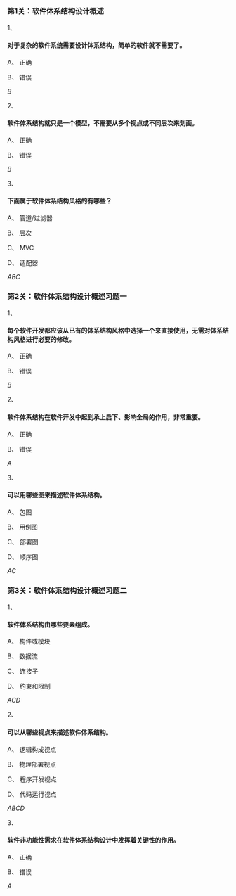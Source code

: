 ### 第1关：软件体系结构设计概述

1、

#### 对于复杂的软件系统需要设计体系结构，简单的软件就不需要了。

A、
正确

B、
错误

*B*

2、

#### 软件体系结构就只是一个模型，不需要从多个视点或不同层次来刻画。


A、
正确

B、
错误

*B*

3、

#### 下面属于软件体系结构风格的有哪些？


A、
管道/过滤器


B、
层次


C、
MVC

D、
适配器

*ABC*



### 第2关：软件体系结构设计概述习题一

1、

#### 每个软件开发都应该从已有的体系结构风格中选择一个来直接使用，无需对体系结构风格进行必要的修改。

A、
正确

B、
错误

*B*

2、

#### 软件体系结构在软件开发中起到承上启下、影响全局的作用，非常重要。


A、
正确

B、
错误

*A*

3、

#### 可以用哪些图来描述软件体系结构。


A、
包图


B、
用例图


C、
部署图

D、
顺序图

*AC*



### 第3关：软件体系结构设计概述习题二

1、

#### 软件体系结构由哪些要素组成。


A、
构件或模块


B、
数据流


C、
连接子

D、
约束和限制

*ACD*

2、

#### 可以从哪些视点来描述软件体系结构。 


A、
逻辑构成视点


B、
物理部署视点


C、
程序开发视点

D、
代码运行视点

*ABCD*

3、

#### 软件非功能性需求在软件体系结构设计中发挥着关键性的作用。


A、
正确

B、
错误

*A*

